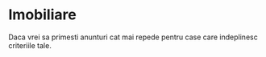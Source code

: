 # Imobiliare
Daca vrei sa primesti anunturi cat mai repede pentru case care indeplinesc criteriile tale.
